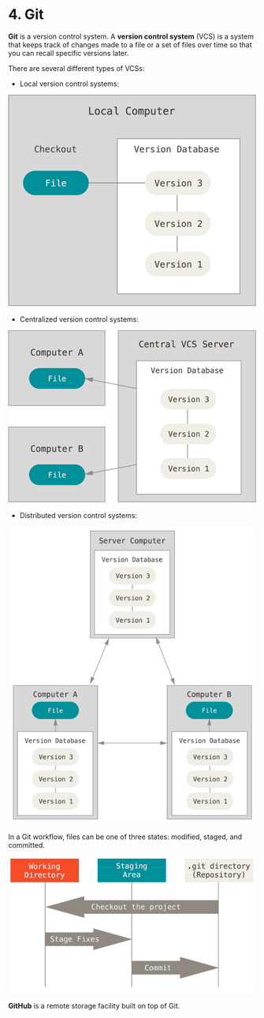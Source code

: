# 4. Git

**Git** is a version control system. A **version control system** (VCS) is a system that keeps track of changes made to a file or a set of files over time so that you can recall specific versions later.

There are several different types of VCSs:

- Local version control systems:

![alt text](image-3.png)

- Centralized version control systems:

![alt text](image-4.png)

- Distributed version control systems:

![alt text](image-5.png)

In a Git workflow, files can be one of three states: modified, staged, and committed.

![alt text](image-6.png)

**GitHub** is a remote storage facility built on top of Git.
